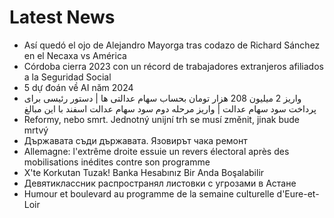 # Latest News
-  Así quedó el ojo de Alejandro Mayorga tras codazo de Richard Sánchez en el Necaxa vs América
-  Córdoba cierra 2023 con un récord de trabajadores extranjeros afiliados a la Seguridad Social
-  5 dự đoán về AI năm 2024
-  واریز 2 میلیون 208 هزار تومان بحساب سهام عدالتی ها | دستور رئیسی برای پرداخت سود سهام عدالت | واریز مرحله دوم سود سهام عدالت اسفند با این مبالغ
-  Reformy, nebo smrt. Jednotný unijní trh se musí změnit, jinak bude mrtvý
-  Държавата съди държавата. Язовирът чака ремонт
-  Allemagne: l'extrême droite essuie un revers électoral après des mobilisations inédites contre son programme
-  X'te Korkutan Tuzak! Banka Hesabınız Bir Anda Boşalabilir
-  Девятиклассник распространял листовки с угрозами в Астане
-  Humour et boulevard au programme de la semaine culturelle d'Eure-et-Loir
